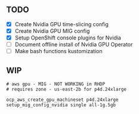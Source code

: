 ## TODO

- [x] Create Nvidia GPU time-slicing config
- [x] Create Nvidia GPU MIG config
- [x] Setup OpenShift console plugins for Nvidia 
- [ ] Document offline install of Nvidia GPU Operator
- [ ] Make bash functions kustomization

## WIP
```
# aws gpu - MIG - NOT WORKING in RHDP
# requires zone - us-east-2b for p4d.24xlarge

ocp_aws_create_gpu_machineset p4d.24xlarge
setup_mig_config_nvidia single all-1g.5gb
```